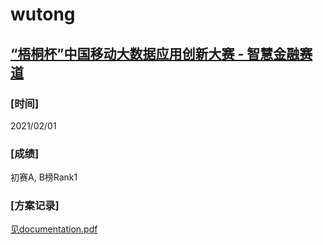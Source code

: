 # wutong
[“梧桐杯”中国移动大数据应用创新大赛 - 智慧金融赛道](https://js.dclab.run/v2/cmptDetail.html?id=463)
---
### [时间]
2021/02/01
### [成绩]
初赛A, B榜Rank1
### [方案记录]
[见documentation.pdf](https://github.com/qhykwsw/wutong/blob/master/documentation.pdf)
